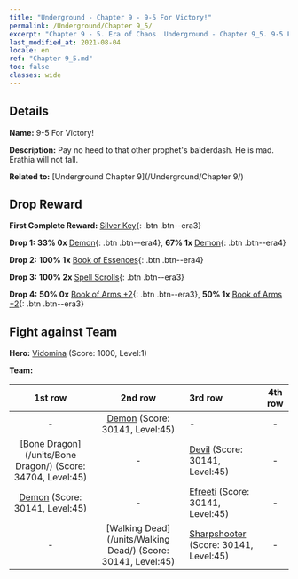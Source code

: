 ```yaml
---
title: "Underground - Chapter 9 - 9-5 For Victory!"
permalink: /Underground/Chapter 9_5/
excerpt: "Chapter 9 - 5. Era of Chaos  Underground - Chapter 9_5. 9-5 For Victory!"
last_modified_at: 2021-08-04
locale: en
ref: "Chapter 9_5.md"
toc: false
classes: wide
---
```


## Details

 **Name:** 9-5 For Victory!

 **Description:** Pay no heed to that other prophet's balderdash. He is mad. Erathia will not fall.

 **Related to:** [Underground Chapter 9](/Underground/Chapter 9/)

## Drop Reward

 **First Complete Reward:** [Silver Key](/Items/con_693/){: .btn .btn--era3}

 **Drop 1:** **33% 0x** [Demon](/Items/unt_229/){: .btn .btn--era4}, **67% 1x** [Demon](/Items/unt_229/){: .btn .btn--era4}

 **Drop 2:** **100% 1x** [Book of Essences](/Items/mat_39/){: .btn .btn--era4}

 **Drop 3:** **100% 2x** [Spell Scrolls](/Items/con_694/){: .btn .btn--era3}

 **Drop 4:** **50% 0x** [Book of Arms +2](/Items/mat_32/){: .btn .btn--era3}, **50% 1x** [Book of Arms +2](/Items/mat_32/){: .btn .btn--era3}


## Fight against Team
 **Hero:** [Vidomina](/heroes/Vidomina/) (Score: 1000, Level:1)

 **Team:**


  | 1st row | 2nd row | 3rd row | 4th row |
  |:----:|:----:|:----|:----:|
  | - | [Demon](/units/Demon/) (Score: 30141, Level:45)  | - | - |
  | [Bone Dragon](/units/Bone Dragon/) (Score: 34704, Level:45)  | - | [Devil](/units/Devil/) (Score: 30141, Level:45)  | - |
  | [Demon](/units/Demon/) (Score: 30141, Level:45)  | - | [Efreeti](/units/Efreeti/) (Score: 30141, Level:45)  | - |
  | - | [Walking Dead](/units/Walking Dead/) (Score: 30141, Level:45)  | [Sharpshooter](/units/Sharpshooter/) (Score: 30141, Level:45)  | - |


